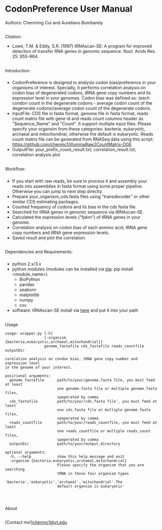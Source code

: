 # CodonPreference User Manual 
####
Authors: Chenming Cui and Aureliano Bombarely
##
##
Citation: 
- Lowe, T.M. & Eddy, S.R. (1997) tRNAscan-SE: A program for improved detection of transfer RNA genes in genomic sequence. Nucl. Acids Res. 25: 955-964.
## 
Introduction:
###
- CodonPreference is designed to analysis codon bias/preference in your organisms of interest. Specially, it performs correlation
  analysis on codon bias of degenerated codons, tRNA gene copy numbers and its expression level in your genomes.
  Codon bias was defined as: (each condon count in the degenerate codons - average codon count of the degenerate codons)/average codon count of the degenerate codons.
- InputFile: CDS file in fasta format, genome file in fasta format, reads count matrix file with gene id and reads count columns header as "Sequence_Name" and "Count". It support multiple input files.
  Please specify your organsim from these categories: bacteria, eukaryotic, archaeal and mitochondrial, otherwise the default is eukaryotic.
  Reads count matrix file can be generated from RNASeq data using this script: https://github.com/chenmc1/illuminaRaw2CountMatrix-DGE
- OutputFile: your_prefix_count_result.txt; correlation_result.txt; correlation analysis plot.

##
Workflow:
###
- If you start with raw reads, be sure to process it and assembly your reads into assemblies in fasta format using 
  some proper pipeline. Otherwise you can jump to next step directly.   
- Prepare your_organism_cds.fasta files using "transdecoder" or other similar CDS estimating packages.
- Counted frequency of codons and its bias in the cds fasta file.
- Searched for tRNA genes in genomic sequence via tRNAscan-SE.
- Calculated the expression levels ("fpkm") of tRNA genes in your genome.  
- Correlation analysis on codon bias of each anmino acid, tRNA gene copy numbers and tRNA gene expression levels.
- Saved result and plot the correlation.
##
Dependencies and Requirements:
###
- python 2.x/3.x
- python modules (modules can be installed via [pip](https://pip.pypa.io/en/stable/installing/): pip install <module_name>)
  * BioPython
  * pandas
  * seaborn
  * matplotlib
  * numpy
  * csv
- software: tRNAscan-SE install via [here](http://lowelab.ucsc.edu/tRNAscan-SE/) and put it into your path
##
Usage


```
usage: wrapper.py [-h]
                  [-organism {bacteria,eukaryotic,archaeal,mitochondrial}]
                  genome_fastafile cds_fastafile reads_countfile outputDir

corelation analysis on condon bias, tRNA gene copy number and expression level
in the genome of your interest.

positional arguments:
  genome_fastafile      path/to/your/genome.fasta file, you must feed at least
                        one genome.fasta file or multiple genome.fasta files,
                        speperated by comma
  cds_fastafile         path/to/your/cds.fasta file', you must feed at least
                        one cds.fasta file or multiple genome.fasta files,
                        speperated by comma
  reads_countfile       path/to/your/reads_countfile, you must feed at least
                        one reads_countfile or multiple reads_count files,
                        speperated by comma
  outputDir             path/to/your/output_directory

optional arguments:
  -h, --help            show this help message and exit
  -organism {bacteria,eukaryotic,archaeal,mitochondrial}
                        Please specify the organism that you are searching
                        tRNA in these four organsim types
                        'bacteria','eukaryotic','archaeal','mitochondrial'.The
                        default organsim is eukaryotic'



```

## 
About
##
###
[Contact me!]chenmc1@vt.edu
###


